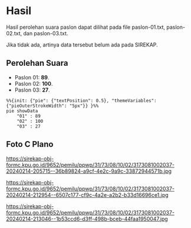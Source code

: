 # Hasil

Hasil perolehan suara paslon dapat dilihat pada file paslon-01.txt, paslon-02.txt, dan paslon-03.txt.

Jika tidak ada, artinya data tersebut belum ada pada SIREKAP.

## Perolehan Suara

 * Paslon 01: **89**.
 * Paslon 02: **100**.
 * Paslon 03: **27**.

```mermaid
%%{init: {"pie": {"textPosition": 0.5}, "themeVariables": {"pieOuterStrokeWidth": "5px"}} }%%
pie showData
    "01" : 89
    "02" : 100
    "03" : 27
```
## Foto C Plano

https://sirekap-obj-formc.kpu.go.id/9652/pemilu/ppwp/31/73/08/10/02/3173081002037-20240214-205715--36b89824-a9cf-4e2c-9a9c-33872944571b.jpg

https://sirekap-obj-formc.kpu.go.id/9652/pemilu/ppwp/31/73/08/10/02/3173081002037-20240214-212954--6507c177-cf9c-4a2e-a2b2-b33d16696ce1.jpg

https://sirekap-obj-formc.kpu.go.id/9652/pemilu/ppwp/31/73/08/10/02/3173081002037-20240214-213046--1b53ccd6-d3ff-498b-bceb-44faa1950047.jpg
